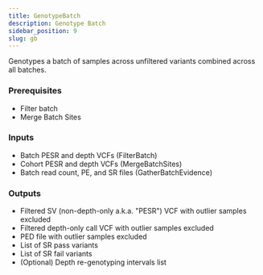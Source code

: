 ```yaml
---
title: GenotypeBatch
description: Genotype Batch
sidebar_position: 9
slug: gb
---
```


Genotypes a batch of samples across unfiltered variants combined across all batches.

### Prerequisites
- Filter batch
- Merge Batch Sites

### Inputs

- Batch PESR and depth VCFs (FilterBatch)
- Cohort PESR and depth VCFs (MergeBatchSites)
- Batch read count, PE, and SR files (GatherBatchEvidence)

### Outputs

- Filtered SV (non-depth-only a.k.a. "PESR") VCF with outlier samples excluded
- Filtered depth-only call VCF with outlier samples excluded
- PED file with outlier samples excluded
- List of SR pass variants
- List of SR fail variants
- (Optional) Depth re-genotyping intervals list
